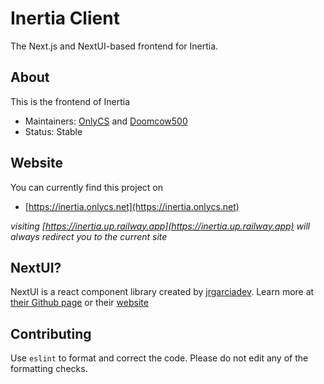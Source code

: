 # Inertia Client

The Next.js and NextUI-based frontend for Inertia.

## About

This is the frontend of Inertia

- Maintainers: [OnlyCS](https://github.com/OnlyCS) and [Doomcow500](https://github.com/Doomcow500)
- Status: Stable

## Website

You can currently find this project on

- [https://inertia.onlycs.net](https://inertia.onlycs.net)

*visiting [https://inertia.up.railway.app](https://inertia.up.railway.app) will always redirect you to the current site*

## NextUI?

NextUI is a react component library created by [jrgarciadev](https://github.com/jrgarciadev).
Learn more at [their Github page](https://github.com/nextui-org/nextui) or their [website](https://nextui.org)

## Contributing

Use `eslint` to format and correct the code. Please do not edit any of the formatting checks.
